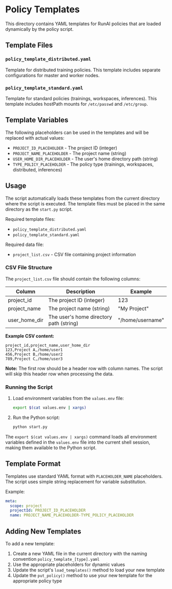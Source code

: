# Policy Templates

This directory contains YAML templates for RunAI policies that are loaded dynamically by the policy script.

## Template Files

### `policy_template_distributed.yaml`
Template for distributed training policies. This template includes separate configurations for master and worker nodes.

### `policy_template_standard.yaml`
Template for standard policies (trainings, workspaces, inferences). This template includes hostPath mounts for `/etc/passwd` and `/etc/group`.

## Template Variables

The following placeholders can be used in the templates and will be replaced with actual values:

- `PROJECT_ID_PLACEHOLDER` - The project ID (integer)
- `PROJECT_NAME_PLACEHOLDER` - The project name (string)
- `USER_HOME_DIR_PLACEHOLDER` - The user's home directory path (string)
- `TYPE_POLICY_PLACEHOLDER` - The policy type (trainings, workspaces, distributed, inferences)

## Usage

The script automatically loads these templates from the current directory where the script is executed. The template files must be placed in the same directory as the `start.py` script.

Required template files:
- `policy_template_distributed.yaml`
- `policy_template_standard.yaml`

Required data file:
- `project_list.csv` - CSV file containing project information

### CSV File Structure

The `project_list.csv` file should contain the following columns:

| Column | Description | Example |
|--------|-------------|---------|
| project_id | The project ID (integer) | 123 |
| project_name | The project name (string) | "My Project" |
| user_home_dir | The user's home directory path (string) | "/home/username" |

**Example CSV content:**
```csv
project_id,project_name,user_home_dir
123,Project A,/home/user1
456,Project B,/home/user2
789,Project C,/home/user3
```

**Note:** The first row should be a header row with column names. The script will skip this header row when processing the data.

### Running the Script

1. Load environment variables from the `values.env` file:
   ```bash
   export $(cat values.env | xargs)
   ```

2. Run the Python script:
   ```bash
   python start.py
   ```

The `export $(cat values.env | xargs)` command loads all environment variables defined in the `values.env` file into the current shell session, making them available to the Python script.

## Template Format

Templates use standard YAML format with `PLACEHOLDER_NAME` placeholders. The script uses simple string replacement for variable substitution.

Example:
```yaml
meta:
  scope: project
  projectId: PROJECT_ID_PLACEHOLDER
  name: PROJECT_NAME_PLACEHOLDER-TYPE_POLICY_PLACEHOLDER
```

## Adding New Templates

To add a new template:

1. Create a new YAML file in the current directory with the naming convention `policy_template_[type].yaml`
2. Use the appropriate placeholders for dynamic values
3. Update the script's `load_templates()` method to load your new template
4. Update the `put_policy()` method to use your new template for the appropriate policy type 